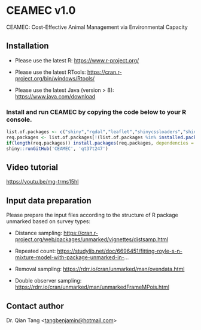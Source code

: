 # CEAMEC v1.0

CEAMEC: Cost-Effective Animal Management via Environmental Capacity

## Installation

* Please use the latest R: https://www.r-project.org/  

* Please use the latest RTools: https://cran.r-project.org/bin/windows/Rtools/

* Please use the latest Java (version > 8): https://www.java.com/download

### Install and run CEAMEC by copying the code below to your R console.

```R
list.of.packages <- c("shiny","rgdal","leaflet","shinycssloaders","shinythemes","tibble","unmarked","DT","data.table","xlsx","rgenoud","htmltools","bsplus","dplyr","shinycssloaders","rgeos","plyr","shinyjs")
req.packages <- list.of.packages[!(list.of.packages %in% installed.packages()[,"Package"])]
if(length(req.packages)) install.packages(req.packages, dependencies = TRUE)
shiny::runGitHub('CEAMEC', 'qt37t247')
```

## Video tutorial
https://youtu.be/mg-trms15hI


## Input data preparation

Please prepare the input files according to the structure of R package unmarked based on survey types:

* Distance sampling: https://cran.r-project.org/web/packages/unmarked/vignettes/distsamp.html

* Repeated count: https://studylib.net/doc/6696451/fitting-royle-s-n-mixture-model-with-package-unmarked-in-...

* Removal sampling: https://rdrr.io/cran/unmarked/man/ovendata.html

* Double observer sampling: https://rdrr.io/cran/unmarked/man/unmarkedFrameMPois.html

## Contact author
Dr. Qian Tang    <<tangbenjamin@hotmail.com>>
